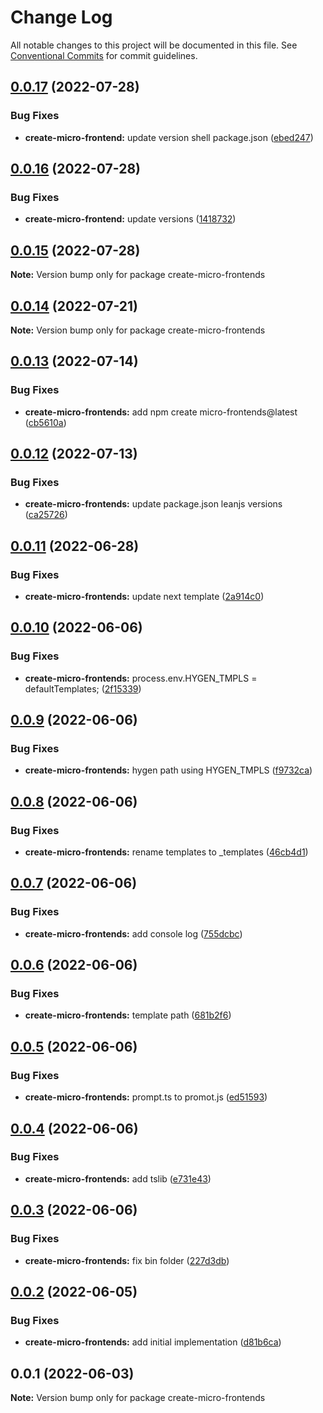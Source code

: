 # Change Log

All notable changes to this project will be documented in this file.
See [Conventional Commits](https://conventionalcommits.org) for commit guidelines.

## [0.0.17](https://github.com/leanjs/leanjs/compare/create-micro-frontends@0.0.16...create-micro-frontends@0.0.17) (2022-07-28)


### Bug Fixes

* **create-micro-frontend:** update version shell package.json ([ebed247](https://github.com/leanjs/leanjs/commit/ebed24790a40e4c507902d7a15ada9752539a108))





## [0.0.16](https://github.com/leanjs/leanjs/compare/create-micro-frontends@0.0.15...create-micro-frontends@0.0.16) (2022-07-28)


### Bug Fixes

* **create-micro-frontend:** update versions ([1418732](https://github.com/leanjs/leanjs/commit/141873236e8209a5272604814562f054c9e99ece))





## [0.0.15](https://github.com/leanjs/leanjs/compare/create-micro-frontends@0.0.14...create-micro-frontends@0.0.15) (2022-07-28)

**Note:** Version bump only for package create-micro-frontends





## [0.0.14](https://github.com/leanjs/leanjs/compare/create-micro-frontends@0.0.13...create-micro-frontends@0.0.14) (2022-07-21)

**Note:** Version bump only for package create-micro-frontends





## [0.0.13](https://github.com/leanjs/leanjs/compare/create-micro-frontends@0.0.12...create-micro-frontends@0.0.13) (2022-07-14)


### Bug Fixes

* **create-micro-frontends:** add npm create micro-frontends@latest ([cb5610a](https://github.com/leanjs/leanjs/commit/cb5610ab9729b4b15baab43c2e36495a631b2598))





## [0.0.12](https://github.com/leanjs/leanjs/compare/create-micro-frontends@0.0.11...create-micro-frontends@0.0.12) (2022-07-13)


### Bug Fixes

* **create-micro-frontends:** update package.json leanjs versions ([ca25726](https://github.com/leanjs/leanjs/commit/ca257268392891acfdb2281915a6aa3970a91bd0))





## [0.0.11](https://github.com/leanjs/leanjs/compare/create-micro-frontends@0.0.10...create-micro-frontends@0.0.11) (2022-06-28)


### Bug Fixes

* **create-micro-frontends:** update next template ([2a914c0](https://github.com/leanjs/leanjs/commit/2a914c04d104cafa4715a1ac5385318643ddb6ed))





## [0.0.10](https://github.com/leanjs/leanjs/compare/create-micro-frontends@0.0.9...create-micro-frontends@0.0.10) (2022-06-06)


### Bug Fixes

* **create-micro-frontends:** process.env.HYGEN_TMPLS = defaultTemplates; ([2f15339](https://github.com/leanjs/leanjs/commit/2f153392a48e23303e8ede4b3e781f5fcb38a52c))





## [0.0.9](https://github.com/leanjs/leanjs/compare/create-micro-frontends@0.0.8...create-micro-frontends@0.0.9) (2022-06-06)


### Bug Fixes

* **create-micro-frontends:** hygen path using HYGEN_TMPLS ([f9732ca](https://github.com/leanjs/leanjs/commit/f9732ca7f02e4a66253ce42f0f977ebc3f6b1346))





## [0.0.8](https://github.com/leanjs/leanjs/compare/create-micro-frontends@0.0.7...create-micro-frontends@0.0.8) (2022-06-06)


### Bug Fixes

* **create-micro-frontends:** rename templates to _templates ([46cb4d1](https://github.com/leanjs/leanjs/commit/46cb4d1f78d73c9dbca9b0056ddb30882c2f86fc))





## [0.0.7](https://github.com/leanjs/leanjs/compare/create-micro-frontends@0.0.6...create-micro-frontends@0.0.7) (2022-06-06)


### Bug Fixes

* **create-micro-frontends:** add console log ([755dcbc](https://github.com/leanjs/leanjs/commit/755dcbc8e2c634dad0c7ad9bd34ebaa85558068d))





## [0.0.6](https://github.com/leanjs/leanjs/compare/create-micro-frontends@0.0.5...create-micro-frontends@0.0.6) (2022-06-06)


### Bug Fixes

* **create-micro-frontends:** template path ([681b2f6](https://github.com/leanjs/leanjs/commit/681b2f6f67d783b15ba0b6b5a028b3247983185d))





## [0.0.5](https://github.com/leanjs/leanjs/compare/create-micro-frontends@0.0.4...create-micro-frontends@0.0.5) (2022-06-06)


### Bug Fixes

* **create-micro-frontends:** prompt.ts to promot.js ([ed51593](https://github.com/leanjs/leanjs/commit/ed5159362f883dd609f680754e908612cf3b77c2))





## [0.0.4](https://github.com/leanjs/leanjs/compare/create-micro-frontends@0.0.3...create-micro-frontends@0.0.4) (2022-06-06)


### Bug Fixes

* **create-micro-frontends:** add tslib ([e731e43](https://github.com/leanjs/leanjs/commit/e731e4303b9809229629490462f5b81d35cdba61))





## [0.0.3](https://github.com/leanjs/leanjs/compare/create-micro-frontends@0.0.2...create-micro-frontends@0.0.3) (2022-06-06)


### Bug Fixes

* **create-micro-frontends:** fix bin folder ([227d3db](https://github.com/leanjs/leanjs/commit/227d3db439cebb0afda218493d44eda43eb5870a))





## [0.0.2](https://github.com/leanjs/leanjs/compare/create-micro-frontends@0.0.1...create-micro-frontends@0.0.2) (2022-06-05)


### Bug Fixes

* **create-micro-frontends:** add initial implementation ([d81b6ca](https://github.com/leanjs/leanjs/commit/d81b6ca782aadf49d77f8869c88894aac2e9c2cc))





## 0.0.1 (2022-06-03)

**Note:** Version bump only for package create-micro-frontends
